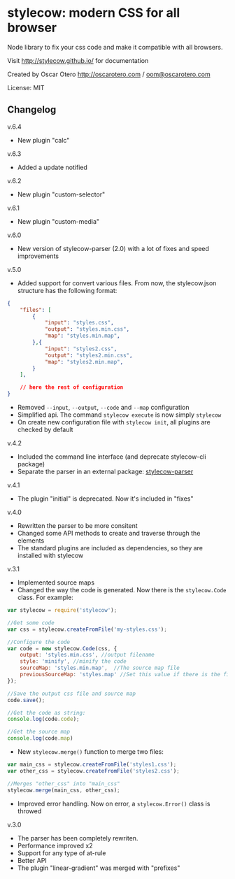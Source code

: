 # stylecow: modern CSS for all browser

Node library to fix your css code and make it compatible with all browsers.

Visit http://stylecow.github.io/ for documentation

Created by Oscar Otero <http://oscarotero.com> / <oom@oscarotero.com>

License: MIT

## Changelog

v.6.4

* New plugin "calc"

v.6.3

* Added a update notified

v.6.2

* New plugin "custom-selector"

v.6.1

* New plugin "custom-media"

v.6.0

* New version of stylecow-parser (2.0) with a lot of fixes and speed improvements

v.5.0

* Added support for convert various files. From now, the stylecow.json structure has the following format:

```json
{
	"files": [
		{
			"input": "styles.css",
			"output": "styles.min.css",
			"map": "styles.min.map",
		},{
			"input": "styles2.css",
			"output": "styles2.min.css",
			"map": "styles2.min.map",
		}
	],

	// here the rest of configuration
}
```
* Removed `--input`, `--output`, `--code` and `--map` configuration
* Simplified api. The command `stylecow execute` is now simply `stylecow`
* On create new configuration file with `stylecow init`, all plugins are checked by default

v.4.2

* Included the command line interface (and deprecate stylecow-cli package)
* Separate the parser in an external package: [stylecow-parser](https://github.com/stylecow/stylecow-parser)

v.4.1
* The plugin "initial" is deprecated. Now it's included in "fixes"

v.4.0

* Rewritten the parser to be more consitent
* Changed some API methods to create and traverse through the elements
* The standard plugins are included as dependencies, so they are installed with stylecow

v.3.1

* Implemented source maps
* Changed the way the code is generated. Now there is the `stylecow.Code` class. For example:

```js
var stylecow = require('stylecow');

//Get some code
var css = stylecow.createFromFile('my-styles.css');

//Configure the code
var code = new stylecow.Code(css, {
	output: 'styles.min.css', //output filename
    style: 'minify', //minify the code
    sourceMap: 'styles.min.map',  //The source map file
    previousSourceMap: 'styles.map' //Set this value if there is the file has a source map created by other preprocessor, such less/sass and it's not defined in the code.
});

//Save the output css file and source map
code.save();

//Get the code as string:
console.log(code.code);

//Get the source map
console.log(code.map)
```
* New `stylecow.merge()` function to merge two files:
```js
var main_css = stylecow.createFromFile('styles1.css');
var other_css = stylecow.createFromFile('styles2.css');

//Merges "other_css" into "main_css"
stylecow.merge(main_css, other_css);
```
* Improved error handling. Now on error, a `stylecow.Error()` class is throwed

v.3.0

* The parser has been completely rewriten.
* Performance improved x2
* Support for any type of at-rule
* Better API
* The plugin "linear-gradient" was merged with "prefixes"
